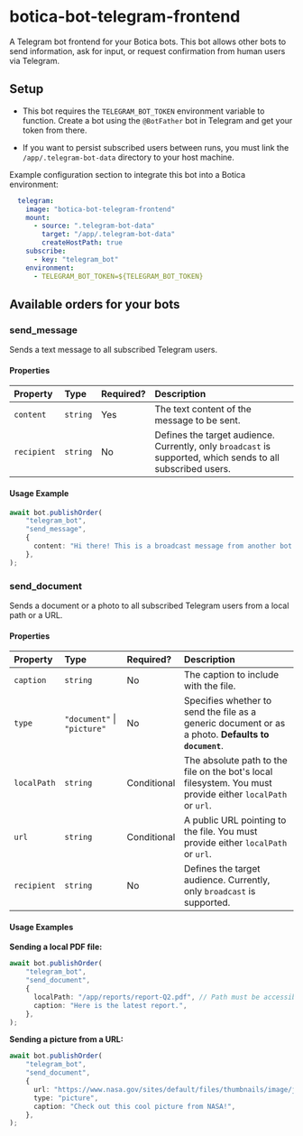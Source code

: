 # botica-bot-telegram-frontend

A Telegram bot frontend for your Botica bots.
This bot allows other bots to send information, ask for input, or request confirmation from human
users via Telegram.

## Setup

- This bot requires the `TELEGRAM_BOT_TOKEN` environment variable to function. Create a bot using
  the `@BotFather` bot in Telegram and get your token from there.

- If you want to persist subscribed users between runs, you must link the `/app/.telegram-bot-data`
  directory to your host machine.

Example configuration section to integrate this bot into a Botica environment:

```yml
  telegram:
    image: "botica-bot-telegram-frontend"
    mount:
      - source: ".telegram-bot-data"
        target: "/app/.telegram-bot-data"
        createHostPath: true
    subscribe:
      - key: "telegram_bot"
    environment:
      - TELEGRAM_BOT_TOKEN=${TELEGRAM_BOT_TOKEN}
```

## Available orders for your bots

### send_message

Sends a text message to all subscribed Telegram users.

#### Properties

| Property    | Type     | Required? | Description                                                                                                 |
|:------------|:---------|:----------|:------------------------------------------------------------------------------------------------------------|
| `content`   | `string` | Yes       | The text content of the message to be sent.                                                                 |
| `recipient` | `string` | No        | Defines the target audience. Currently, only `broadcast` is supported, which sends to all subscribed users. |

#### Usage Example

```ts
await bot.publishOrder(
    "telegram_bot",
    "send_message",
    {
      content: "Hi there! This is a broadcast message from another bot."
    },
);
```

### send_document

Sends a document or a photo to all subscribed Telegram users from a local path or a URL.

#### Properties

| Property    | Type                        | Required?   | Description                                                                                                |
|:------------|:----------------------------|:------------|:-----------------------------------------------------------------------------------------------------------|
| `caption`   | `string`                    | No          | The caption to include with the file.                                                                      |
| `type`      | `"document"` \| `"picture"` | No          | Specifies whether to send the file as a generic document or as a photo. **Defaults to `document`**.        |
| `localPath` | `string`                    | Conditional | The absolute path to the file on the bot's local filesystem. You must provide either `localPath` or `url`. |
| `url`       | `string`                    | Conditional | A public URL pointing to the file. You must provide either `localPath` or `url`.                           |
| `recipient` | `string`                    | No          | Defines the target audience. Currently, only `broadcast` is supported.                                     |

#### Usage Examples

**Sending a local PDF file:**

```ts
await bot.publishOrder(
    "telegram_bot",
    "send_document",
    {
      localPath: "/app/reports/report-Q2.pdf", // Path must be accessible by the bot container
      caption: "Here is the latest report.",
    },
);
```

**Sending a picture from a URL:**

```ts
await bot.publishOrder(
    "telegram_bot",
    "send_document",
    {
      url: "https://www.nasa.gov/sites/default/files/thumbnails/image/j2m-shareable.jpg",
      type: "picture",
      caption: "Check out this cool picture from NASA!",
    },
);
```
